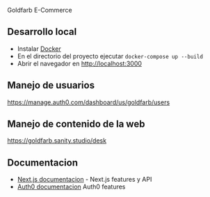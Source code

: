Goldfarb E-Commerce

## Desarrollo local

- Instalar [Docker](https://docs.docker.com/get-docker/)
- En el directorio del proyecto ejecutar `docker-compose up --build`
- Abrir el navegador en [http://localhost:3000](http://localhost:3000)

## Manejo de usuarios

https://manage.auth0.com/dashboard/us/goldfarb/users

## Manejo de contenido de la web

https://goldfarb.sanity.studio/desk

## Documentacion

- [Next.js documentacion](https://nextjs.org/docs) - Next.js features y API
- [Auth0 documentacion](https://auth0.com/docs/) Auth0 features

